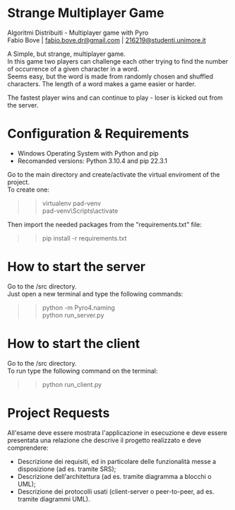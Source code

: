 # Strange Multiplayer Game
Algoritmi Distribuiti - Multiplayer game with Pyro <br>
Fabio Bove | fabio.bove.dr@gmail.com | 216219@studenti.unimore.it<br>

A Simple, but strange, multiplayer game.<br>
In this game two players can challenge each other trying to find the number of occurrence of a given character in a word.<br>
Seems easy, but the word is made from randomly chosen and shuffled characters. The length of a word makes a game easier or harder.<br>

The fastest player wins and can continue to play - loser is kicked out from the server.<br>

# Configuration & Requirements
- Windows Operating System with Python and pip<br>
- Recomanded versions: Python 3.10.4 and pip 22.3.1<br>

Go to the main directory and create/activate the virtual enviroment of the project.<br>
To create one:
>> virtualenv pad-venv<br>
>> pad-venv\Scripts\activate

Then import the needed packages from the "requirements.txt" file:
>> pip install -r requirements.txt

# How to start the server 
Go to the /src directory.<br>
Just open a new terminal and type the following commands:<br>
>> python -m Pyro4.naming<br>
>> python run_server.py<br>

# How to start the client
Go to the /src directory.<br>
To run type the following command on the terminal:<br>
>> python run_client.py<br>

# Project Requests 
All'esame deve essere mostrata l'applicazione in esecuzione e deve essere presentata una relazione che descrive il progetto realizzato e deve comprendere: <br>
- Descrizione dei requisiti, ed in particolare delle funzionalità messe a disposizione (ad es. tramite SRS);
- Descrizione dell'architettura (ad es. tramite diagramma a blocchi o UML);
- Descrizione dei protocolli usati (client-server o peer-to-peer, ad es. tramite diagrammi UML).
